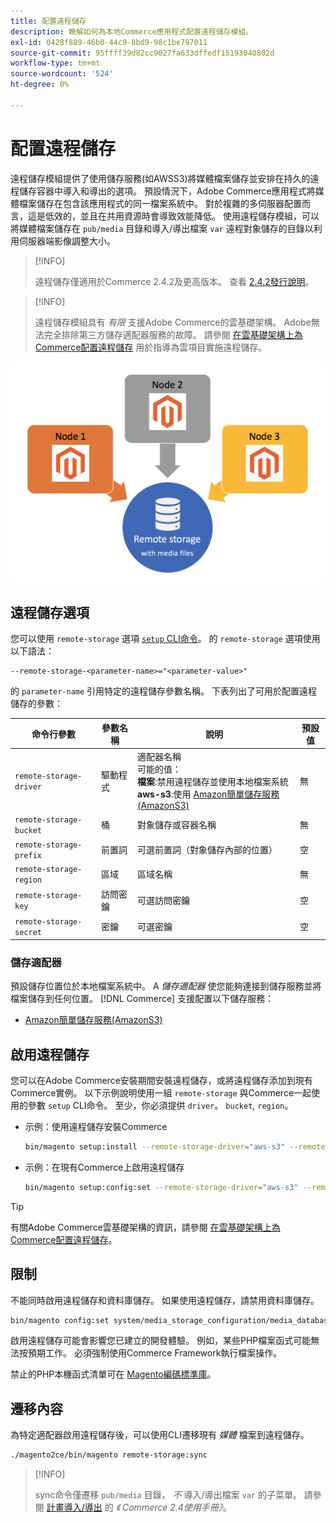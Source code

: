 ```yaml
---
title: 配置遠程儲存
description: 瞭解如何為本地Commerce應用程式配置遠程儲存模組。
exl-id: 0428f889-46b0-44c9-8bd9-98c1be797011
source-git-commit: 95ffff39d82cc9027fa633dffedf15193040802d
workflow-type: tm+mt
source-wordcount: '524'
ht-degree: 0%

---
```


# 配置遠程儲存

遠程儲存模組提供了使用儲存服務(如AWSS3)將媒體檔案儲存並安排在持久的遠程儲存容器中導入和導出的選項。 預設情況下，Adobe Commerce應用程式將媒體檔案儲存在包含該應用程式的同一檔案系統中。 對於複雜的多伺服器配置而言，這是低效的，並且在共用資源時會導致效能降低。 使用遠程儲存模組，可以將媒體檔案儲存在 `pub/media` 目錄和導入/導出檔案 `var` 遠程對象儲存的目錄以利用伺服器端影像調整大小。

>[!INFO]
>
>遠程儲存僅適用於Commerce 2.4.2及更高版本。 查看 [2.4.2發行說明](https://devdocs.magento.com/guides/v2.4/release-notes/open-source-2-4-2.html)。

>[!INFO]
>
>遠程儲存模組具有 _有限_ 支援Adobe Commerce的雲基礎架構。 Adobe無法完全排除第三方儲存適配器服務的故障。 請參閱 [在雲基礎架構上為Commerce配置遠程儲存](cloud-support.md) 用於指導為雲項目實施遠程儲存。

![模式影像](../../assets/configuration/remote-storage-schema.png)

## 遠程儲存選項

您可以使用 `remote-storage` 選項 [`setup` CLI命令](../../installation/tutorials/deployment.md)。 的 `remote-storage` 選項使用以下語法：

```text
--remote-storage-<parameter-name>="<parameter-value>"
```

的 `parameter-name` 引用特定的遠程儲存參數名稱。 下表列出了可用於配置遠程儲存的參數：

| 命令行參數 | 參數名稱 | 說明 | 預設值 |
|--- |--- |--- |--- |
| `remote-storage-driver` | 驅動程式 | 適配器名稱<br>可能的值：<br>**檔案**:禁用遠程儲存並使用本地檔案系統&#x200B;<br>**aws-s3**:使用 [Amazon簡單儲存服務(AmazonS3)](remote-storage-aws-s3.md) | 無 |
| `remote-storage-bucket` | 桶 | 對象儲存或容器名稱 | 無 |
| `remote-storage-prefix` | 前置詞 | 可選前置詞（對象儲存內部的位置） | 空 |
| `remote-storage-region` | 區域 | 區域名稱 | 無 |
| `remote-storage-key` | 訪問密鑰 | 可選訪問密鑰 | 空 |
| `remote-storage-secret` | 密鑰 | 可選密鑰 | 空 |

### 儲存適配器

預設儲存位置位於本地檔案系統中。 A _儲存適配器_ 使您能夠連接到儲存服務並將檔案儲存到任何位置。 [!DNL Commerce] 支援配置以下儲存服務：

- [Amazon簡單儲存服務(AmazonS3)](remote-storage-aws-s3.md)

## 啟用遠程儲存

您可以在Adobe Commerce安裝期間安裝遠程儲存，或將遠程儲存添加到現有Commerce實例。 以下示例說明使用一組 `remote-storage` 與Commerce一起使用的參數 `setup` CLI命令。 至少，你必須提供 `driver`。 `bucket`, `region`。

- 示例：使用遠程儲存安裝Commerce

   ```bash
   bin/magento setup:install --remote-storage-driver="aws-s3" --remote-storage-bucket="myBucket" --remote-storage-region="us-east-1"
   ```

- 示例：在現有Commerce上啟用遠程儲存

   ```bash
   bin/magento setup:config:set --remote-storage-driver="aws-s3" --remote-storage-bucket="myBucket" --remote-storage-region="us-east-1"
   ```

>[!TIP]
>
>有關Adobe Commerce雲基礎架構的資訊，請參閱 [在雲基礎架構上為Commerce配置遠程儲存](cloud-support.md)。

## 限制

不能同時啟用遠程儲存和資料庫儲存。 如果使用遠程儲存，請禁用資料庫儲存。

```bash
bin/magento config:set system/media_storage_configuration/media_database 0
```

啟用遠程儲存可能會影響您已建立的開發體驗。 例如，某些PHP檔案函式可能無法按預期工作。 必須強制使用Commerce Framework執行檔案操作。

禁止的PHP本機函式清單可在 [Magento編碼標準庫][code-standard]。

## 遷移內容

為特定適配器啟用遠程儲存後，可以使用CLI遷移現有 _媒體_ 檔案到遠程儲存。

```bash
./magento2ce/bin/magento remote-storage:sync
```

>[!INFO]
>
>sync命令僅遷移 `pub/media` 目錄， _不_ 導入/導出檔案 `var` 的子菜單。 請參閱 [計畫導入/導出][import-export] 的 _《 Commerce 2.4使用手冊》_。

<!-- link definitions -->

[import-export]: https://docs.magento.com/user-guide/system/data-scheduled-import-export.html
[code-standard]: https://github.com/magento/magento-coding-standard/blob/develop/Magento2/Sniffs/Functions/DiscouragedFunctionSniff.php
